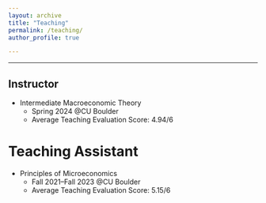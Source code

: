 ```yaml
---
layout: archive
title: "Teaching"
permalink: /teaching/
author_profile: true

---
```



----
Instructor
----
* Intermediate Macroeconomic Theory
  * Spring 2024 @CU Boulder
  * Average Teaching Evaluation Score: 4.94/6

Teaching Assistant
======
* Principles of Microeconomics
  * Fall 2021–Fall 2023 @CU Boulder
  * Average Teaching Evaluation Score: 5.15/6

